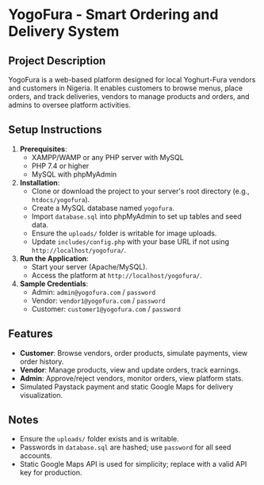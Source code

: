 # YogoFura - Smart Ordering and Delivery System

## Project Description
YogoFura is a web-based platform designed for local Yoghurt-Fura vendors and customers in Nigeria. It enables customers to browse menus, place orders, and track deliveries, vendors to manage products and orders, and admins to oversee platform activities.

## Setup Instructions
1. **Prerequisites**:
   - XAMPP/WAMP or any PHP server with MySQL
   - PHP 7.4 or higher
   - MySQL with phpMyAdmin
2. **Installation**:
   - Clone or download the project to your server's root directory (e.g., `htdocs/yogofura`).
   - Create a MySQL database named `yogofura`.
   - Import `database.sql` into phpMyAdmin to set up tables and seed data.
   - Ensure the `uploads/` folder is writable for image uploads.
   - Update `includes/config.php` with your base URL if not using `http://localhost/yogofura/`.
3. **Run the Application**:
   - Start your server (Apache/MySQL).
   - Access the platform at `http://localhost/yogofura/`.
4. **Sample Credentials**:
   - Admin: `admin@yogofura.com` / `password`
   - Vendor: `vendor1@yogofura.com` / `password`
   - Customer: `customer1@yogofura.com` / `password`

## Features
- **Customer**: Browse vendors, order products, simulate payments, view order history.
- **Vendor**: Manage products, view and update orders, track earnings.
- **Admin**: Approve/reject vendors, monitor orders, view platform stats.
- Simulated Paystack payment and static Google Maps for delivery visualization.

## Notes
- Ensure the `uploads/` folder exists and is writable.
- Passwords in `database.sql` are hashed; use `password` for all seed accounts.
- Static Google Maps API is used for simplicity; replace with a valid API key for production.